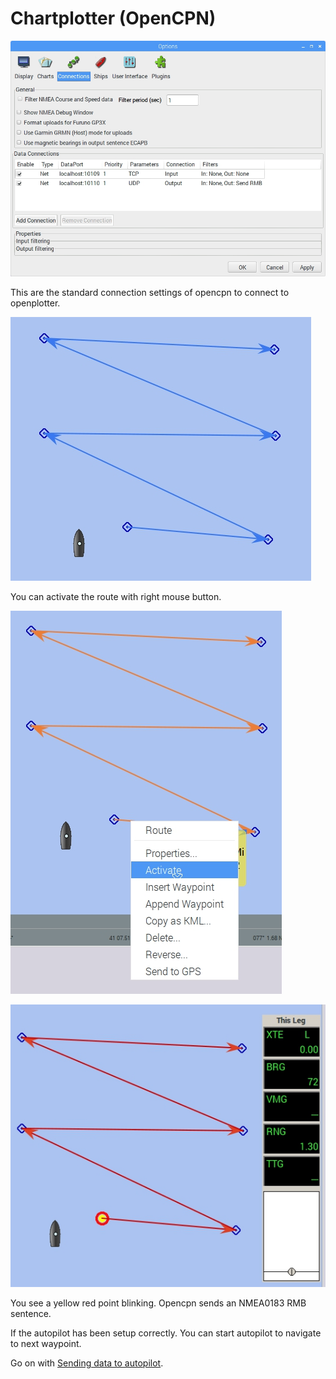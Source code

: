 # Chartplotter \(OpenCPN\)

![](/en/opencpn1.jpg)

This are the standard connection settings of opencpn to connect to openplotter.

![](/en/opencpn2.jpg)

You can activate the route with right mouse button.

![](/en/opencpn3.jpg)

![](/en/opencpn4.jpg)

You see a yellow red point blinking. Opencpn sends an NMEA0183 RMB sentence.

If the autopilot has been setup correctly. You can start autopilot to navigate to next waypoint.

Go on with [Sending data to autopilot](sending-data-to-autopilot.md).

